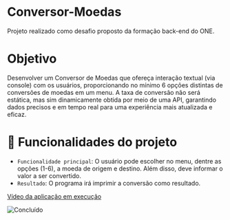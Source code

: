 ﻿# Conversor-Moedas
Projeto realizado como desafio proposto da formação back-end do ONE.

# Objetivo 
Desenvolver um Conversor de Moedas que ofereça interação textual (via console) com os usuários, proporcionando no mínimo 6 opções distintas de conversões de moedas em um menu. A taxa de conversão não será estática, mas sim dinamicamente obtida por meio de uma API, garantindo dados precisos e em tempo real para uma experiência mais atualizada e eficaz.


# :hammer: Funcionalidades do projeto
- `Funcionalidade principal`: O usuário pode escolher no menu, dentre as opções (1-6), a moeda de origem e destino. Além disso, deve informar o valor a ser convertido.
- `Resultado`: O programa irá imprimir a conversão como resultado.

[Vídeo da aplicação em execução](https://imgur.com/oEPC4WD)

![Concluído](http://img.shields.io/static/v1?label=STATUS&message=CONCLUÍDO&color=GREEN&style=for-the-badge)

